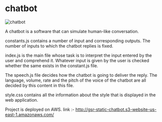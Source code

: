 # chatbot

![chatbot](https://github.com/GSR927/Chatbot-Cloud-Computing-GCP/assets/65131244/a0cc4ddc-44b4-43a0-8bdf-357a8473798d)

A chatbot is a software that can simulate human-like conversation.

constants.js contains a number of input and corresponding outputs. The number of inputs to which the chatbot replies is fixed.

index.js is the main file whose task is to interpret the input entered by the user and comprehend it. Whatever input is given by the user is checked whether the same exists in the constant.js file.

The speech.js file decides how the chatbot is going to deliver the reply. The language, volume, rate and the pitch of the voice of the chatbot are all decided by this content in this file.

style.css contains all the information about the style that is displayed in the web application.

Project is deployed on AWS. 
link :- http://gsr-static-chatbot.s3-website-us-east-1.amazonaws.com/
